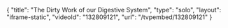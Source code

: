 {
    "title": "The Dirty Work of our Digestive System",
    "type": "solo",
    "layout": "iframe-static",
    "videoId": "132809121",
    "url": "\/tvpembed\/132809121"
}